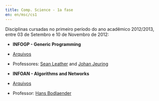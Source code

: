 ```yaml
---
title: Comp. Science - 1a fase
en: en/msc/cs1
---
```


Disciplinas cursadas no primeiro período do ano acadêmico 2012/2013, entre 03 de Setembro e 10 de Novembro de 2012:

  * **INFOGP - Generic Programming**
  * [Arquivos](http://www.students.science.uu.nl/~3860418/uu/02_infogp)
  * Professores: [Sean Leather](http://www.linkedin.com/in/seanleather) and [Johan Jeuring](http://www.linkedin.com/pub/johan-jeuring/b/8b/597)

  * **INFOAN - Algorithms and Networks**
  * [Arquivos](http://www.students.science.uu.nl/~3860418/uu/01_infoan)
  * Professor: [Hans Bodlaender](http://www.linkedin.com/in/bodlaender)


